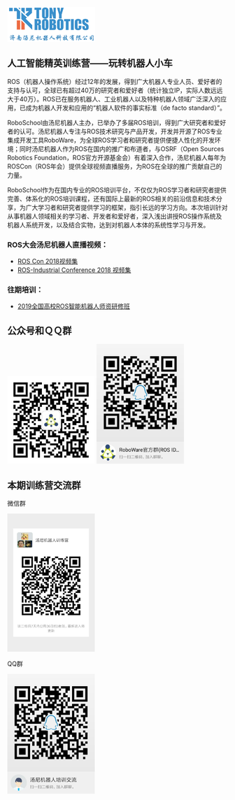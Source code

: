 ![](assets/img/logo.png)


## 人工智能精英训练营——玩转机器人小车

ROS（机器人操作系统）经过12年的发展，得到广大机器人专业人员、爱好者的支持与认可，全球已有超过40万的研究者和爱好者（统计独立IP，实际人数远远大于40万）。ROS已在服务机器人、工业机器人以及特种机器人领域广泛深入的应用，已成为机器人开发和应用的“机器人软件的事实标准（de facto standard）”。

RoboSchool由汤尼机器人主办，已举办了多届ROS培训，得到广大研究者和爱好者的认可。汤尼机器人专注与ROS技术研究与产品开发，开发并开源了ROS专业集成开发工具RoboWare，为全球ROS学习者和研究者提供便捷人性化的开发环境；同时汤尼机器人作为ROS在国内的推广和布道者，与OSRF（Open Sources Robotics Foundation，ROS官方开源基金会）有着深入合作，汤尼机器人每年为ROSCon（ROS年会）提供全球视频直播服务，为ROS在全球的推广贡献自己的力量。

RoboSchool作为在国内专业的ROS培训平台，不仅仅为ROS学习者和研究者提供完善、体系化的ROS培训课程，还有国际上最新的ROS相关的前沿信息和技术分享，为广大学习者和研究者提供学习的框架，指引长远的学习方向。本次培训针对从事机器人领域相关的学习者、开发者和爱好者，深入浅出讲授ROS操作系统及机器人系统开发，以及结合实物，达到对机器人本体的系统性学习与开发。

### ROS大会汤尼机器人直播视频：

- [ROS Con 2018视频集](https://www.bilibili.com/video/av33885949)
- [ROS-Industrial Conference 2018 视频集](https://www.bilibili.com/video/av41235920)

### 往期培训：

- [2019全国高校ROS智能机器人师资研修班](https://mp.weixin.qq.com/s?__biz=MzU4NzE2NzI3Mg==&mid=2247484205&idx=2&sn=2520df11df8e1eb25824b26795ef82d0&chksm=fdf1606aca86e97cbe3fbefb06dbf4e657ff410c4e693d2ece9efc4f22a242ae8d2caccc0749&mpshare=1&scene=1&srcid=0219XwK4iftSgIGRUxkZhxPK&pass_ticket=9LXrQGLaUIYttEGwjtDvEmN%2FLOpiKBh%2BIx68%2Ft5eTkLd4syhHL%2FQI4%2B4lEQCDvCG#rd)


## 公众号和ＱＱ群

<img src="assets/img/ROS_code.jpg" width="200" hegiht="200" />
<img src="assets/img/RoboWare.jpg" width="200" hegiht="200"/>

## 本期训练营交流群

微信群

<img src="assets/img/wechat.jpg" width="200">


QQ群

<img src="assets/img/ros2019.jpg" width="200">